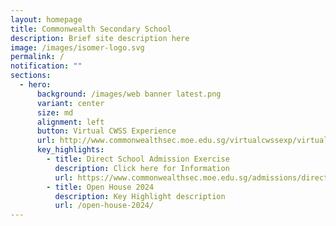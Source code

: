 ```yaml
---
layout: homepage
title: Commonwealth Secondary School
description: Brief site description here
image: /images/isomer-logo.svg
permalink: /
notification: ""
sections:
  - hero:
      background: /images/web banner latest.png
      variant: center
      size: md
      alignment: left
      button: Virtual CWSS Experience
      url: http://www.commonwealthsec.moe.edu.sg/virtualcwssexp/virtual-tour/
      key_highlights:
        - title: Direct School Admission Exercise
          description: Click here for Information
          url: https://www.commonwealthsec.moe.edu.sg/admissions/direct-school-admission/
        - title: Open House 2024
          description: Key Highlight description
          url: /open-house-2024/
---
```

